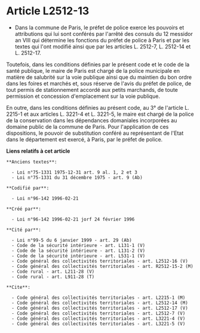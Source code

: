 # Article L2512-13

- Dans la commune de Paris, le préfet de police exerce les pouvoirs et attributions qui lui sont conférés par l'arrêté des
consuls du 12 messidor an VIII qui détermine les fonctions du préfet de police à Paris et par les textes qui l'ont modifié
ainsi que par les articles L. 2512-7, L. 2512-14 et L. 2512-17.

Toutefois, dans les conditions définies par le présent code et le code de la santé publique, le maire de Paris est chargé de
la police municipale en matière de salubrité sur la voie publique ainsi que du maintien du bon ordre dans les foires et
marchés et, sous réserve de l'avis du préfet de police, de tout permis de stationnement accordé aux petits marchands, de
toute permission et concession d'emplacement sur la voie publique.

En outre, dans les conditions définies au présent code, au 3° de l'article L. 2215-1 et aux articles L. 3221-4 et L. 3221-5,
le maire est chargé de la police de la conservation dans les dépendances domaniales incorporées au domaine public de la
commune de Paris. Pour l'application de ces dispositions, le pouvoir de substitution conféré au représentant de l'Etat dans
le département est exercé, à Paris, par le préfet de police.

**Liens relatifs à cet article**

	**Anciens textes**:

	  - Loi n°75-1331 1975-12-31 art. 9 al. 1, 2 et 3
	  - Loi n°75-1331 du 31 décembre 1975 - art. 9 (Ab)

	**Codifié par**:

	  - Loi n°96-142 1996-02-21

	**Créé par**:

	  - Loi n°96-142 1996-02-21 jorf 24 février 1996

	**Cité par**:

	  - Loi n°99-5 du 6 janvier 1999 - art. 29 (Ab)
	  - Code de la sécurité intérieure - art. L131-1 (V)
	  - Code de la sécurité intérieure - art. L131-2 (V)
	  - Code de la sécurité intérieure - art. L531-1 (V)
	  - Code général des collectivités territoriales - art. L2512-16 (V)
	  - Code général des collectivités territoriales - art. R2512-15-2 (M)
	  - Code rural - art. L211-28 (V)
	  - Code rural - art. L911-28 (T)

	**Cite**:

	  - Code général des collectivités territoriales - art. L2215-1 (M)
	  - Code général des collectivités territoriales - art. L2512-14 (M)
	  - Code général des collectivités territoriales - art. L2512-17 (V)
	  - Code général des collectivités territoriales - art. L2512-7 (V)
	  - Code général des collectivités territoriales - art. L3221-4 (V)
	  - Code général des collectivités territoriales - art. L3221-5 (V)
